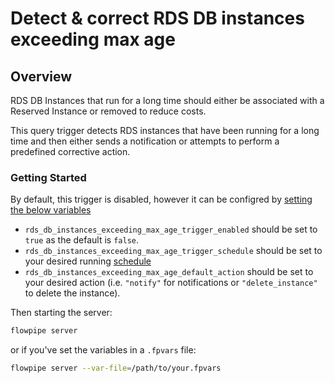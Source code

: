 # Detect & correct RDS DB instances exceeding max age

## Overview

RDS DB Instances that run for a long time should either be associated with a Reserved Instance or removed to reduce costs.

This query trigger detects RDS instances that have been running for a long time and then either sends a notification or attempts to perform a predefined corrective action.

### Getting Started

By default, this trigger is disabled, however it can be configred by [setting the below variables](https://flowpipe.io/docs/build/mod-variables#passing-input-variables)
- `rds_db_instances_exceeding_max_age_trigger_enabled` should be set to `true` as the default is `false`.
- `rds_db_instances_exceeding_max_age_trigger_schedule` should be set to your desired running [schedule](https://flowpipe.io/docs/flowpipe-hcl/trigger/schedule#more-examples)
- `rds_db_instances_exceeding_max_age_default_action` should be set to your desired action (i.e. `"notify"` for notifications or `"delete_instance"` to delete the instance).

Then starting the server:
```sh
flowpipe server
```

or if you've set the variables in a `.fpvars` file:
```sh
flowpipe server --var-file=/path/to/your.fpvars
```